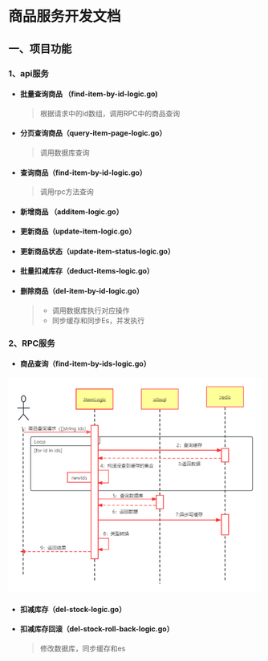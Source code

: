 # 商品服务开发文档

## 一、项目功能

### 1、api服务

- #### 批量查询商品 （find-item-by-id-logic.go)

  > 根据请求中的id数组，调用RPC中的商品查询

- #### 分页查询商品（query-item-page-logic.go）

  > 调用数据库查询

- #### 查询商品（find-item-by-id-logic.go）

  > 调用rpc方法查询

- #### 新增商品 （additem-logic.go）

- #### 更新商品（update-item-logic.go）

- #### 更新商品状态（update-item-status-logic.go）

- #### 批量扣减库存（deduct-items-logic.go）

- #### 删除商品（del-item-by-id-logic.go）

  > - 调用数据库执行对应操作
  > - 同步缓存和同步Es，并发执行

### 2、RPC服务

- #### 商品查询（find-item-by-ids-logic.go）

![商品查询——时序图](../../img/商品查询——时序图.png)

- #### 扣减库存（del-stock-logic.go）

- #### 扣减库存回滚（del-stock-roll-back-logic.go）

  > 修改数据库，同步缓存和es